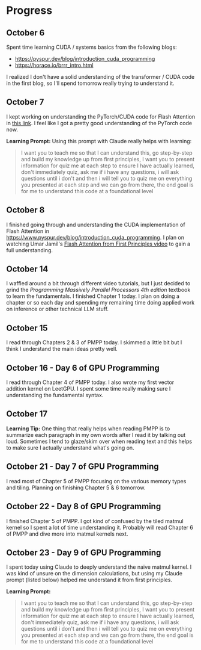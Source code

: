 # Progress

## October 6

Spent time learning CUDA / systems basics from the following blogs:
- https://pyspur.dev/blog/introduction_cuda_programming
- https://horace.io/brrr_intro.html

I realized I don't have a solid understanding of the transformer / CUDA code in the first blog, so I'll spend tomorrow really trying to understand it.

## October 7

I kept working on understanding the PyTorch/CUDA code for Flash Attention in [this link](https://pyspur.dev/blog/introduction_cuda_programming). I feel like I got a pretty good understanding of the PyTorch code now. 

**Learning Prompt:** Using this prompt with Claude really helps with learning:

> I want you to teach me so that I can understand this, go step-by-step and build my knowledge up from first principles, I want you to present information for quiz me at each step to ensure I have actually learned, don't immediately quiz, ask me if i have any questions, i will ask questions until i don't and then i will tell you to quiz me on everything you presented at each step and we can go from there, the end goal is for me to understand this code at a foundational level

## October 8

I finished going through and understanding the CUDA implementation of Flash Attention in https://www.pyspur.dev/blog/introduction_cuda_programming. I plan on watching Umar Jamil's [Flash Attention from First Principles video](https://www.youtube.com/watch?v=zy8ChVd_oTM&t=4844s) to gain a full understanding.

## October 14

I waffled around a bit through different video tutorials, but I just decided to grind the *Programming Massively Parallel Processors 4th edition* textbook to learn the fundamentals. I finished Chapter 1 today. I plan on doing a chapter or so each day and spending my remaining time doing applied work on inference or other technical LLM stuff.

## October 15

I read through Chapters 2 & 3 of PMPP today. I skimmed a little bit but I think I understand the main ideas pretty well.

## October 16 - Day 6 of GPU Programming

I read through Chapter 4 of PMPP today. I also wrote my first vector addition kernel on LeetGPU. I spent some time really making sure I understanding the fundamental syntax.

## October 17

**Learning Tip:** One thing that really helps when reading PMPP is to summarize each paragraph in my own words after I read it by talking out loud. Sometimes I tend to glaze/skim over when reading text and this helps to make sure I actually understand what's going on.

## October 21 - Day 7 of GPU Programming

I read most of Chapter 5 of PMPP focusing on the various memory types and tiling. Planning on finishing Chapter 5 & 6 tomorrow.

## October 22 - Day 8 of GPU Programming

I finished Chapter 5 of PMPP. I got kind of confused by the tiled matmul kernel so I spent a lot of time understanding it. Probably will read Chapter 6 of PMPP and dive more into matmul kernels next.

## October 23 - Day 9 of GPU Programming

I spent today using Claude to deeply understand the naive matmul kernel. I was kind of unsure on the dimension calculations, but using my Claude prompt (listed below) helped me understand it from first principles.

**Learning Prompt:**
> I want you to teach me so that I can understand this, go step-by-step and build my knowledge up from first principles, I want you to present information for quiz me at each step to ensure I have actually learned, don't immediately quiz, ask me if i have any questions, i will ask questions until i don't and then i will tell you to quiz me on everything you presented at each step and we can go from there, the end goal is for me to understand this code at a foundational level
